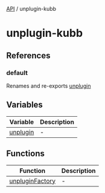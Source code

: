 [API](../packages.md) / unplugin-kubb

# unplugin-kubb

## References

### default

Renames and re-exports [unplugin](variables/unplugin.md)

## Variables

| Variable | Description |
| ------ | ------ |
| [unplugin](variables/unplugin.md) | - |

## Functions

| Function | Description |
| ------ | ------ |
| [unpluginFactory](functions/unpluginFactory.md) | - |

